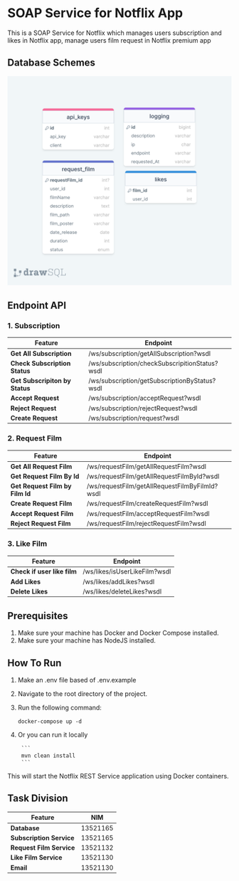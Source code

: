 # SOAP Service for Notflix App
This is a SOAP Service for Notflix which manages users subscription and likes in Notflix app, manage users film request in Notflix premium app

## Database Schemes
![image](screenshots/notflix_soap_scheme.png)

## Endpoint API
### 1. Subscription 
| Feature             | Endpoint         |
|---------------------|--------------|
| **Get All Subscription**           | /ws/subscription/getAllSubscription?wsdl   |
| **Check Subscription Status**    |   /ws/subscription/checkSubscripitionStatus?wsdl   |
| **Get Subscripiton by Status**    | /ws/subscription/getSubscriptionByStatus?wsdl     |
| **Accept Request**    | /ws/subscription/acceptRequest?wsdl     |
| **Reject Request**    | /ws/subscription/rejectRequest?wsdl     |
| **Create Request**    | /ws/subscription/request?wsdl     |

### 2. Request Film 
| Feature             | Endpoint         |
|---------------------|--------------|
| **Get All Request Film**           | /ws/requestFilm/getAllRequestFilm?wsdl   |
| **Get Request Film By Id**    |  /ws/requestFilm/getAllRequestFilmById?wsdl   |
| **Get Request Film by Film Id**    | /ws/requestFilm/getAllRequestFilmByFilmId?wsdl     |
| **Create Request Film**    | /ws/requestFilm/createRequestFilm?wsdl     |
| **Accept Request Film**    | /ws/requestFilm/acceptRequestFilm?wsdl     |
| **Reject Request Film**    | /ws/requestFilm/rejectRequestFilm?wsdl     |

### 3. Like Film
| Feature             | Endpoint         |
|---------------------|--------------|
| **Check if user like film**           | /ws/likes/isUserLikeFilm?wsdl   |
| **Add Likes**           | /ws/likes/addLikes?wsdl   |
| **Delete Likes**           | /ws/likes/deleteLikes?wsdl   |

## Prerequisites
1. Make sure your machine has Docker and Docker Compose installed.
2. Make sure your machine has NodeJS installed.


## How To Run
1. Make an .env file based of .env.example
2. Navigate to the root directory of the project.
3. Run the following command:

    ```
    docker-compose up -d
    ```
4. Or you can run it locally
    
        ```
        mvn clean install
        ```

This will start the Notflix REST Service application using Docker containers.


## Task Division
| Feature             | NIM          |
|---------------------|--------------|
| **Database**           | 13521165     |
| **Subscription Service**    | 13521165     |
| **Request Film Service**    | 13521132     |
| **Like Film Service**    | 13521130     |
| **Email**    | 13521130     |
